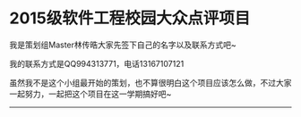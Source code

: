 # 2015级软件工程校园大众点评项目

我是策划组Master林传晧大家先签下自己的名字以及联系方式吧~

我的联系方式是QQ994313771，电话13167107121

虽然我不是这个小组最开始的策划，也不算很明白这个项目应该怎么做，不过大家一起努力，一起把这个项目在这一学期搞好吧~







--------------------------------------------------------------
